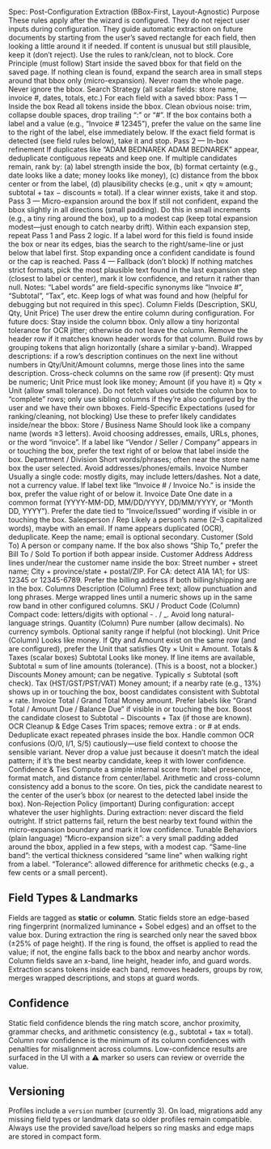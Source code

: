 Spec: Post-Configuration Extraction (BBox-First, Layout-Agnostic)
Purpose
These rules apply after the wizard is configured.
They do not reject user inputs during configuration.
They guide automatic extraction on future documents by starting from the user’s saved rectangle for each field, then looking a little around it if needed.
If content is unusual but still plausible, keep it (don’t reject). Use the rules to rank/clean, not to block.
Core Principle (must follow)
Start inside the saved bbox for that field on the saved page.
If nothing clean is found, expand the search area in small steps around that bbox only (micro-expansion).
Never roam the whole page. Never ignore the bbox.
Search Strategy (all scalar fields: store name, invoice #, dates, totals, etc.)
For each field with a saved bbox:
Pass 1 — Inside the box
Read all tokens inside the bbox.
Clean obvious noise: trim, collapse double spaces, drop trailing “:” or “#”.
If the box contains both a label and a value (e.g., “Invoice # 12345”), prefer the value on the same line to the right of the label, else immediately below.
If the exact field format is detected (see field rules below), take it and stop.
Pass 2 — In-box refinement
If duplicates like “ADAM BEDNAREK ADAM BEDNAREK” appear, deduplicate contiguous repeats and keep one.
If multiple candidates remain, rank by:
(a) label strength inside the box,
(b) format certainty (e.g., date looks like a date; money looks like money),
(c) distance from the bbox center or from the label,
(d) plausibility checks (e.g., unit × qty ≈ amount; subtotal + tax − discounts ≈ total).
If a clear winner exists, take it and stop.
Pass 3 — Micro-expansion around the box
If still not confident, expand the bbox slightly in all directions (small padding).
Do this in small increments (e.g., a tiny ring around the box), up to a modest cap (keep total expansion modest—just enough to catch nearby drift).
Within each expansion step, repeat Pass 1 and Pass 2 logic.
If a label word for this field is found inside the box or near its edges, bias the search to the right/same-line or just below that label first.
Stop expanding once a confident candidate is found or the cap is reached.
Pass 4 — Fallback (don’t block)
If nothing matches strict formats, pick the most plausible text found in the last expansion step (closest to label or center), mark it low confidence, and return it rather than null.
Notes:
“Label words” are field-specific synonyms like “Invoice #”, “Subtotal”, “Tax”, etc.
Keep logs of what was found and how (helpful for debugging but not required in this spec).
Column Fields (Description, SKU, Qty, Unit Price)
The user drew the entire column during configuration. For future docs:
Stay inside the column bbox. Only allow a tiny horizontal tolerance for OCR jitter; otherwise do not leave the column.
Remove the header row if it matches known header words for that column.
Build rows by grouping tokens that align horizontally (share a similar y-band).
Wrapped descriptions: if a row’s description continues on the next line without numbers in Qty/Unit/Amount columns, merge those lines into the same description.
Cross-check columns on the same row (if present):
Qty must be numeric;
Unit Price must look like money;
Amount (if you have it) ≈ Qty × Unit (allow small tolerance).
Do not fetch values outside the column box to “complete” rows; only use sibling columns if they’re also configured by the user and we have their own bboxes.
Field-Specific Expectations (used for ranking/cleaning, not blocking)
Use these to prefer likely candidates inside/near the bbox:
Store / Business Name
Should look like a company name (words ≥3 letters).
Avoid choosing addresses, emails, URLs, phones, or the word “invoice”.
If a label like “Vendor / Seller / Company” appears in or touching the box, prefer the text right of or below that label inside the box.
Department / Division
Short words/phrases; often near the store name box the user selected.
Avoid addresses/phones/emails.
Invoice Number
Usually a single code: mostly digits, may include letters/dashes.
Not a date, not a currency value.
If label text like “Invoice # / Invoice No.” is inside the box, prefer the value right of or below it.
Invoice Date
One date in a common format (YYYY-MM-DD, MM/DD/YYYY, DD/MM/YYYY, or “Month DD, YYYY”).
Prefer the date tied to “Invoice/Issued” wording if visible in or touching the box.
Salesperson / Rep
Likely a person’s name (2–3 capitalized words), maybe with an email.
If name appears duplicated (OCR), deduplicate. Keep the name; email is optional secondary.
Customer (Sold To)
A person or company name.
If the box also shows “Ship To,” prefer the Bill To / Sold To portion if both appear inside.
Customer Address
Address lines under/near the customer name inside the box:
Street number + street name;
City + province/state + postal/ZIP.
For CA: detect A1A 1A1; for US: 12345 or 12345-6789.
Prefer the billing address if both billing/shipping are in the box.
Columns
Description (Column)
Free text; allow punctuation and long phrases.
Merge wrapped lines until a numeric shows up in the same row band in other configured columns.
SKU / Product Code (Column)
Compact code: letters/digits with optional - . / _.
Avoid long natural-language strings.
Quantity (Column)
Pure number (allow decimals). No currency symbols.
Optional sanity range if helpful (not blocking).
Unit Price (Column)
Looks like money.
If Qty and Amount exist on the same row (and are configured), prefer the Unit that satisfies Qty × Unit ≈ Amount.
Totals & Taxes (scalar boxes)
Subtotal
Looks like money.
If line items are available, Subtotal ≈ sum of line amounts (tolerance). (This is a boost, not a blocker.)
Discounts
Money amount; can be negative.
Typically ≤ Subtotal (soft check).
Tax (HST/GST/PST/VAT)
Money amount; if a nearby rate (e.g., 13%) shows up in or touching the box, boost candidates consistent with Subtotal × rate.
Invoice Total / Grand Total
Money amount.
Prefer labels like “Grand Total / Amount Due / Balance Due” if visible in or touching the box.
Boost the candidate closest to Subtotal − Discounts + Tax (if those are known).
OCR Cleanup & Edge Cases
Trim spaces; remove extra : or # at ends.
Deduplicate exact repeated phrases inside the box.
Handle common OCR confusions (O/0, I/1, S/5) cautiously—use field context to choose the sensible variant.
Never drop a value just because it doesn’t match the ideal pattern; if it’s the best nearby candidate, keep it with lower confidence.
Confidence & Ties
Compute a simple internal score from: label presence, format match, and distance from center/label.
Arithmetic and cross-column consistency add a bonus to the score.
On ties, pick the candidate nearest to the center of the user’s bbox (or nearest to the detected label inside the box).
Non-Rejection Policy (important)
During configuration: accept whatever the user highlights.
During extraction: never discard the field outright. If strict patterns fail, return the best nearby text found within the micro-expansion boundary and mark it low confidence.
Tunable Behaviors (plain language)
“Micro-expansion size”: a very small padding added around the bbox, applied in a few steps, with a modest cap.
“Same-line band”: the vertical thickness considered “same line” when walking right from a label.
“Tolerance”: allowed difference for arithmetic checks (e.g., a few cents or a small percent).

## Field Types & Landmarks
Fields are tagged as **static** or **column**. Static fields store an edge-based ring fingerprint (normalized luminance + Sobel edges) and an offset to the value box. During extraction the ring is searched only near the saved bbox (±25% of page height). If the ring is found, the offset is applied to read the value; if not, the engine falls back to the bbox and nearby anchor words. Column fields save an x-band, line height, header info, and guard words. Extraction scans tokens inside each band, removes headers, groups by row, merges wrapped descriptions, and stops at guard words.

## Confidence
Static field confidence blends the ring match score, anchor proximity, grammar checks, and arithmetic consistency (e.g., subtotal + tax ≈ total). Column row confidence is the minimum of its column confidences with penalties for misalignment across columns. Low-confidence results are surfaced in the UI with a ⚠️ marker so users can review or override the value.

## Versioning
Profiles include a `version` number (currently 3). On load, migrations add any missing field types or landmark data so older profiles remain compatible. Always use the provided save/load helpers so ring masks and edge maps are stored in compact form.
